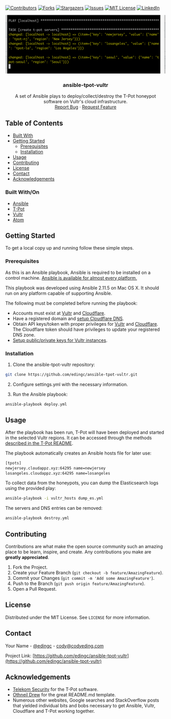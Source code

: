 <!-- PROJECT SHIELDS -->
<!--
*** I'm using markdown "reference style" links for readability.
*** Reference links are enclosed in brackets [ ] instead of parentheses ( ).
*** See the bottom of this document for the declaration of the reference variables
*** for contributors-url, forks-url, etc. This is an optional, concise syntax you may use.
*** https://www.markdownguide.org/basic-syntax/#reference-style-links
-->
[![Contributors][contributors-shield]][contributors-url]
[![Forks][forks-shield]][forks-url]
[![Stargazers][stars-shield]][stars-url]
[![Issues][issues-shield]][issues-url]
[![MIT License][license-shield]][license-url]
[![LinkedIn][linkedin-shield]][linkedin-url]

<p align="center">

<img src="https://github.com/edingc/ansible-tpot-vultr/blob/main/images/screenshot.png?raw=true" alt="ansible-tpot-vultr Screen Shot" />

</p>

  <h3 align="center">ansible-tpot-vultr</h3>

  <p align="center">
    A set of Ansible plays to deploy/collect/destroy the T-Pot honeypot software on Vultr's cloud infrastructure.
    <br />
    <a href="https://github.com/edingc/ansible-tpot-vultr/issues">Report Bug</a>
    ·
    <a href="https://github.com/edingc/ansible-tpot-vultr/issues">Request Feature</a>
  </p>

<!-- TABLE OF CONTENTS -->
## Table of Contents

* [Built With](#built-with)
* [Getting Started](#getting-started)
  * [Prerequisites](#prerequisites)
  * [Installation](#installation)
* [Usage](#usage)
* [Contributing](#contributing)
* [License](#license)
* [Contact](#contact)
* [Acknowledgements](#acknowledgements)

### Built With/On

* [Ansible](https://github.com/ansible/ansible)
* [T-Pot](https://github.com/telekom-security/tpotce)
* [Vultr](https://www.vultr.com/)
* [Atom](https://github.com/atom/atom)


<!-- GETTING STARTED -->
## Getting Started

To get a local copy up and running follow these simple steps.

### Prerequisites

As this is an Ansible playbook, Ansible is required to be installed on a control
machine. [Ansible is available for almost every platform.](https://docs.ansible.com/ansible/latest/installation_guide/intro_installation.html)

This playbook was developed using Ansible 2.11.5 on Mac OS X. It should run on any platform capable of supporting Ansible.

The following must be completed before running the playbook:

- Accounts must exist at [Vultr](https://www.vultr.com/register/) and [Cloudflare](https://dash.cloudflare.com/sign-up).
- Have a registered domain and [setup Cloudflare DNS](https://community.cloudflare.com/t/step-1-adding-your-domain-to-cloudflare/64309).
- Obtain API keys/token with proper privileges for [Vultr](https://my.vultr.com/settings/#settingsapi) and [Cloudflare](https://developers.cloudflare.com/api/tokens/create). The Cloudflare token should have privileges to update your registered DNS zone.
- [Setup public/private keys for Vultr instances](https://www.vultr.com/docs/deploy-a-new-server-with-an-ssh-key).


### Installation

1. Clone the ansible-tpot-vultr repository:
```sh
git clone https://github.com/edingc/ansible-tpot-vultr.git
```
2. Configure settings.yml with the necessary information.

3. Run the Ansible playbook:
```sh
ansible-playbook deploy.yml
```

<!-- USAGE EXAMPLES -->
## Usage

After the playbook has been run, T-Pot will have been deployed and started in the selected Vultr regions. It can be accessed through the methods [described in the T-Pot README](https://github.com/telekom-security/tpotce#ssh).

The playbook automatically creates an Ansible hosts file for later use:

```
[tpots]
newjersey.cloudappz.xyz:64295 name=newjersey
losangeles.cloudappz.xyz:64295 name=losangeles
```

To collect data from the honeypots, you can dump the Elasticsearch logs using the provided play:

```sh
ansible-playbook -i vultr_hosts dump_es.yml
```

The servers and DNS entries can be removed:

```sh
ansible-playbook destroy.yml
```

<!-- CONTRIBUTING -->
## Contributing

Contributions are what make the open source community such an amazing place to be learn, inspire, and create. Any contributions you make are **greatly appreciated**.

1. Fork the Project.
2. Create your Feature Branch (`git checkout -b feature/AmazingFeature`).
3. Commit your Changes (`git commit -m 'Add some AmazingFeature'`).
4. Push to the Branch (`git push origin feature/AmazingFeature`).
5. Open a Pull Request.


<!-- LICENSE -->
## License

Distributed under the MIT License. See `LICENSE` for more information.

<!-- CONTACT -->
## Contact

Your Name - [@edingc](https://twitter.com/edingc) - cody@codyeding.com

Project Link: [https://github.com/edingc/ansible-tpot-vultr](https://github.com/edingc/ansible-tpot-vultr)

<!-- ACKNOWLEDGEMENTS -->
## Acknowledgements

* [Telekom Security](https://github.com/telekom-security/tpotce#ssh) for the T-Pot software.
* [Othneil Drew](https://github.com/othneildrew/Best-README-Template) for the great README.md template.
* Numerous other websites, Google searches and StackOverflow posts that yielded individual bits and bobs
necessary to get Ansible, Vultr, Cloudflare and T-Pot working together.


<!-- MARKDOWN LINKS & IMAGES -->
<!-- https://www.markdownguide.org/basic-syntax/#reference-style-links -->
[contributors-shield]: https://img.shields.io/github/contributors/edingc/ansible-tpot-vultr.svg?style=flat-square
[contributors-url]: https://github.com/edingc/ansible-tpot-vultr/graphs/contributors
[forks-shield]: https://img.shields.io/github/forks/edingc/ansible-tpot-vultr.svg?style=flat-square
[forks-url]: https://github.com/edingc/ansible-tpot-vultr/network/members
[stars-shield]: https://img.shields.io/github/stars/edingc/ansible-tpot-vultr.svg?style=flat-square
[stars-url]: https://github.com/edingc/ansible-tpot-vultr/stargazers
[issues-shield]: https://img.shields.io/github/issues/edingc/ansible-tpot-vultr.svg?style=flat-square
[issues-url]: https://github.com/edingc/ansible-tpot-vultr/issues
[license-shield]: https://img.shields.io/badge/License-MIT-yellow.svg
[license-url]: https://github.com/edingc/ansible-tpot-vultr/blob/master/LICENSE
[linkedin-shield]: https://img.shields.io/badge/-LinkedIn-black.svg?style=flat-square&logo=linkedin&colorB=555
[linkedin-url]: https://linkedin.com/in/codyeding
